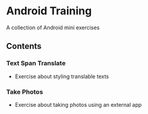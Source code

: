 # Android Training
A collection of Android mini exercises

## Contents
### Text Span Translate
- Exercise about styling translable texts
### Take Photos
- Exercise about taking photos using an external app
